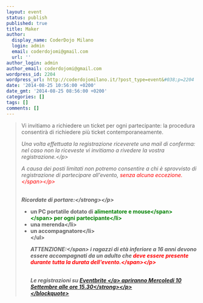 ```yaml
---
layout: event
status: publish
published: true
title: Maker
author:
  display_name: CoderDojo Milano
  login: admin
  email: coderdojomi@gmail.com
  url: ''
author_login: admin
author_email: coderdojomi@gmail.com
wordpress_id: 2204
wordpress_url: http://coderdojomilano.it/?post_type=event&#038;p=2204
date: '2014-08-25 10:56:00 +0200'
date_gmt: '2014-08-25 08:56:00 +0200'
categories: []
tags: []
comments: []
---
```

<blockquote>Vi invitiamo a richiedere&nbsp;un ticket per ogni partecipante: la procedura consentir&agrave; di richiedere pi&ugrave; ticket contemporaneamente.</p>
<p style="font-style: italic;">Una volta effettuata la registrazione riceverete una mail di conferma: nel caso non la riceveste vi invitiamo a rivedere la vostra registrazione.<&#47;p></p>
<p style="font-style: italic;">A causa dei posti limitati non potremo consentire a chi &egrave; sprovvisto di registrazione di partecipare all'evento,&nbsp;<span style="color: #ff0000;">senza alcuna eccezione.<&#47;span><&#47;p><br />
&nbsp;</p>
<p style="font-style: italic;"><strong>Ricordate di portare:<&#47;strong><&#47;p></p>
<ul>
<li>un PC portatile dotato di&nbsp;<span style="font-weight: bold;"><span style="color: #008000;">alimentatore e mouse<&#47;span><&#47;span>&nbsp;per ogni partecipante<&#47;li>
<li>una merenda<&#47;li>
<li>un accompagnatore<&#47;li><br />
<&#47;ul></p>
<p style="font-style: italic;"><span style="font-weight: bold;">ATTENZIONE:<&#47;span>&nbsp;i ragazzi di et&agrave; inferiore a 16 anni devono essere accompagnati da un adulto che<span style="color: #ff0000;">&nbsp;deve essere presente durante tutta la durata dell'evento.<&#47;span><&#47;p><br />
&nbsp;</p>
<p style="font-style: italic;">Le registrazioni su&nbsp;<a href="https:&#47;&#47;www.eventbrite.it&#47;e&#47;biglietti-maker-by-coderdojo-milano-wemake-12940711015" target="_blank">Eventbrite&nbsp;<&#47;a>&nbsp;apriranno&nbsp;Mercoledi<strong>&nbsp;10 Settembre alle ore 15.30<&#47;strong><&#47;p><br />
<&#47;blockquote></p>
